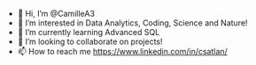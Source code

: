 - 👋 Hi, I’m @CamilleA3
- 👀 I’m interested in Data Analytics, Coding, Science and Nature!
- 🌱 I’m currently learning Advanced SQL
- 💞️ I’m looking to collaborate on projects!
- 📫 How to reach me https://www.linkedin.com/in/csatlan/
<!---
CamilleA3/CamilleA3 is a ✨ special ✨ repository because its `README.md` (this file) appears on your GitHub profile.
You can click the Preview link to take a look at your changes.
--->
